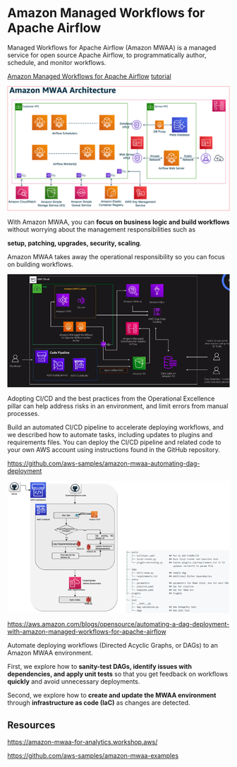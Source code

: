 # Amazon Managed Workflows for Apache Airflow

Managed Workflows for Apache Airflow (Amazon MWAA) is a managed service for open source Apache Airflow, to programmatically author, schedule, and monitor workflows.

[Amazon Managed Workflows for Apache Airflow](https://aws.amazon.com/managed-workflows-for-apache-airflow/) [tutorial](https://docs.aws.amazon.com/mwaa/latest/userguide/quick-start.html)

![MWAA](pics/mwaa.PNG)

 With Amazon MWAA, you can **focus on business logic and build workflows** without worrying about the management responsibilities such as

  **setup, patching, upgrades, security, scaling**.

  Amazon MWAA takes away the operational responsibility so you can focus on building workflows.

![MWAADL](pics/mwaadl.png)




  Adopting CI/CD and the best practices from the Operational Excellence pillar can help address risks in an environment, and limit errors from manual processes.

Build an automated CI/CD pipeline to accelerate deploying workflows, and we described how to automate tasks, including updates to plugins and requirements files. You can deploy the CI/CD pipeline and related code to your own AWS account using instructions found in the GitHub repository.

https://github.com/aws-samples/amazon-mwaa-automating-dag-deployment


![MWAADL](pics/dagdeployment.png)

https://aws.amazon.com/blogs/opensource/automating-a-dag-deployment-with-amazon-managed-workflows-for-apache-airflow

Automate deploying workflows (Directed Acyclic Graphs, or DAGs) to an Amazon MWAA environment.

 First, we explore how to **sanity-test DAGs, identify issues with dependencies, and apply unit tests** so that you get feedback on workflows **quickly** and avoid unnecessary deployments.

  Second, we explore how to **create and update the MWAA environment** through **infrastructure as code (IaC)** as changes are detected.



## Resources

  https://amazon-mwaa-for-analytics.workshop.aws/

  https://github.com/aws-samples/amazon-mwaa-examples

